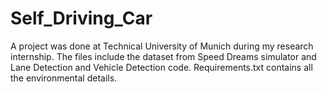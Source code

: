 # Self_Driving_Car
A project was done at Technical University of Munich during my research internship. 
The files include the dataset from Speed Dreams simulator and Lane Detection and Vehicle Detection code. 
Requirements.txt contains all the environmental details. 
